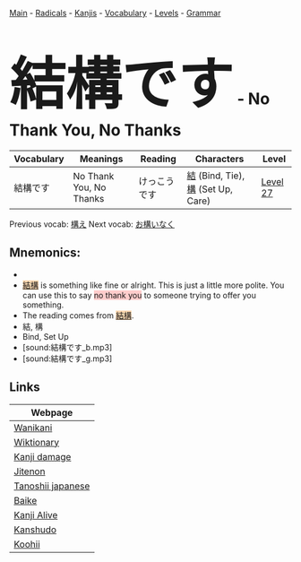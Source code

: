 <style> bigfont {font-size: 100px}</style>
[Main](../README.md) -
[Radicals](../radicals.md) -
[Kanjis](../kanjis.md) -
[Vocabulary](../vocabulary.md) -
[Levels](../levels.md) -
[Grammar](../grammar.md)
# <bigfont> 結構です</bigfont> - No Thank You, No Thanks 

| Vocabulary | Meanings | Reading | Characters | Level |
| --- | --- | --- | --- | --- |
| 結構です | No Thank You, No Thanks | けっこうです |  [結](../kanjis/結.md) (Bind, Tie), [構](../kanjis/構.md) (Set Up, Care) | [Level 27](../levels/wk_level27.md) |

Previous vocab: [構え](構え.md) Next vocab: [お構いなく](お構いなく.md) 

## Mnemonics:

* 
* <span style="background-color:#fed8b1"> [結構](https://jisho.org/search/結構)</span> is something like fine or alright. This is just a little more polite. You can use this to say <span style="background-color:#ffcccb"> no thank you</span> to someone trying to offer you something.
* The reading comes from <span style="background-color:#fed8b1"> [結構](https://jisho.org/search/結構)</span>.
* 結, 構
* Bind, Set Up
* [sound:結構です_b.mp3]
* [sound:結構です_g.mp3]


## Links 

| Webpage |
| --- |
| [Wanikani          ](https://www.wanikani.com/kanji/結構です) |
| [Wiktionary        ](https://en.wiktionary.org/wiki/結構です) |
| [Kanji damage      ](http://www.kanjidamage.com/kanji/search?utf8=✓&q=結構です) |
| [Jitenon           ](https://jitenon.com/kanji/結構です) |
| [Tanoshii japanese ](https://www.tanoshiijapanese.com/dictionary/kanji.cfm?k=結構です) |
| [Baike             ](https://baike.baidu.com/item/結構です) |
| [Kanji Alive       ](https://app.kanjialive.com/結構です) |
| [Kanshudo          ](https://www.kanshudo.com/searchmn?q=結構です) |
| [Koohii            ](https://kanji.koohii.com/study/kanji/結構です) |
